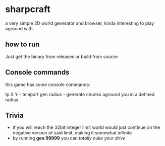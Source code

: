 # sharpcraft
a very simple 2D world generator and browser, kinda interesting to play aground with.

## how to run
Just get the binary from releases or build from source

## Console commands
this game has some console commands:

tp X Y - teleport
gen radius - generate chunks aground you in a defined radius

## Trivia

- if you will reach the 32bit integer limit world would just continue on
the negative version of said limit, making it somewhat infinite
- by running **gen 99999** you can *totally nuke your drive*
